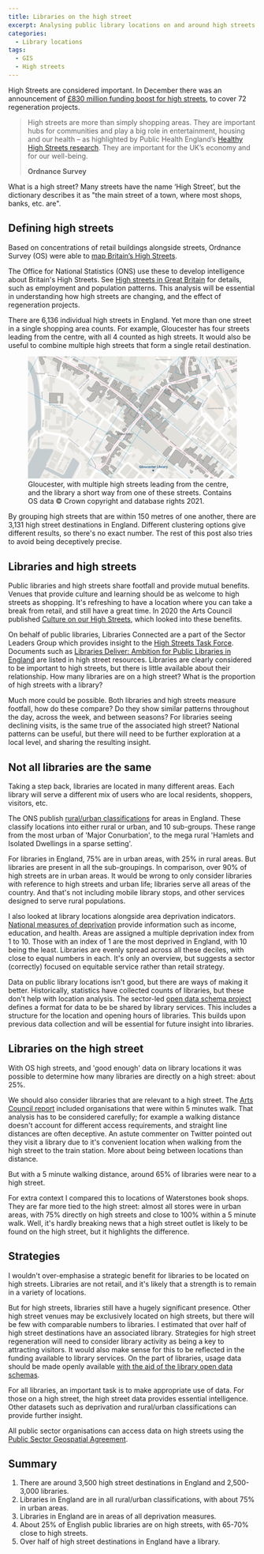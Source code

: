 ```yaml
---
title: Libraries on the high street
excerpt: Analysing public library locations on and around high streets in England
categories:
  - Library locations
tags:
  - GIS
  - High streets
---
```


High Streets are considered important. In December there was an announcement of [£830 million funding boost for high streets](https://www.gov.uk/government/news/830-million-funding-boost-for-high-streets), to cover 72 regeneration projects.

> High streets are more than simply shopping areas. They are important hubs for communities and play a big role in entertainment, housing and our health – as highlighted by Public Health England’s [Healthy High Streets research](https://www.gov.uk/government/publications/healthy-high-streets-good-place-making-in-an-urban-setting). They are important for the UK’s economy and for our well-being. 
>
> **Ordnance Survey**

What is a high street? Many streets have the name ‘High Street’, but the dictionary describes it as "the main street of a town, where most shops, banks, etc. are".

## Defining high streets

Based on concentrations of retail buildings alongside streets, Ordnance Survey (OS) were able to [map Britain’s High Streets](https://www.ordnancesurvey.co.uk/business-government/sectors/public-sector/high-streets).

The Office for National Statistics (ONS) use these to develop intelligence about Britain's High Streets. See [High streets in Great Britain](https://www.ons.gov.uk/peoplepopulationandcommunity/populationandmigration/populationestimates/articles/highstreetsingreatbritain/march2020) for details, such as employment and population patterns. This analysis will be essential in understanding how high streets are changing, and the effect of regeneration projects.

There are 6,136 individual high streets in England. Yet more than one street in a single shopping area counts. For example, Gloucester has four streets leading from the centre, with all 4 counted as high streets. It would also be useful to combine multiple high streets that form a single retail destination.

<figure>
  <img src="https://raw.githubusercontent.com/LibrariesHacked/librarieshacked.github.io/master/images/2021-04-12-gloucester-high-streets.png" alt="Map of the centre of GLouceser with lines plotted along the high streets and a point plotted for Gloucester library"/>
  <figcaption>Gloucester, with multiple high streets leading from the centre, and the library a short way from one of these streets. Contains OS data &copy; Crown copyright and database rights 2021.</figcaption>
</figure>


By grouping high streets that are within 150 metres of one another, there are 3,131 high street destinations in England. Different clustering options give different results, so there's no exact number. The rest of this post also tries to avoid being deceptively precise.

## Libraries and high streets

Public libraries and high streets share footfall and provide mutual benefits. Venues that provide culture and learning should be as welcome to high streets as shopping. It's refreshing to have a location where you can take a break from retail, and still have a great time. In 2020 the Arts Council published [Culture on our High Streets](https://www.artscouncil.org.uk/news-and-announcements/culture-our-high-streets), which looked into these benefits.

On behalf of public libraries, Libraries Connected are a part of the Sector Leaders Group which provides insight to the [High Streets Task Force](https://www.highstreetstaskforce.org.uk/). Documents such as [Libraries Deliver: Ambition for Public Libraries in England](https://www.highstreetstaskforce.org.uk/resources/details/?id=5f538224-45be-45a2-96fa-746337e0527a) are listed in high street resources. Libraries are clearly considered to be important to high streets, but there is little available about their relationship. How many libraries are on a high street? What is the proportion of high streets with a library?

Much more could be possible. Both libraries and high streets measure footfall, how do these compare? Do they show similar patterns throughout the day, across the week, and between seasons? For libraries seeing declining visits, is the same true of the associated high street? National patterns can be useful, but there will need to be further exploration at a local level, and sharing the resulting insight.

## Not all libraries are the same

Taking a step back, libraries are located in many different areas. Each library will serve a different mix of users who are local residents, shoppers, visitors, etc.

The ONS publish [rural/urban classifications](https://www.ons.gov.uk/methodology/geography/geographicalproducts/ruralurbanclassifications/2011ruralurbanclassification) for areas in England. These classify locations into either rural or urban, and 10 sub-groups. These range from the most urban of 'Major Conurbation', to the mega rural 'Hamlets and Isolated Dwellings in a sparse setting'.

For libraries in England, 75% are in urban areas, with 25% in rural areas. But libraries are present in all the sub-groupings. In comparison, over 90% of high streets are in urban areas. It would be wrong to only consider libraries with reference to high streets and urban life; libraries serve all areas of the country. And that's not including mobile library stops, and other services designed to serve rural populations.

I also looked at library locations alongside area deprivation indicators. [National measures of deprivation](https://www.gov.uk/government/statistics/english-indices-of-deprivation-2019) provide information such as income, education, and health. Areas are assigned a multiple deprivation index from 1 to 10. Those with an index of 1 are the most deprived in England, with 10 being the least. Libraries are evenly spread across all these deciles, with close to equal numbers in each. It's only an overview, but suggests a sector (correctly) focused on equitable service rather than retail strategy.

Data on public library locations isn't good, but there are ways of making it better. Historically, statistics have collected counts of libraries, but these don't help with location analysis. The sector-led [open data schema project](https://schema.librarydata.uk/) defines a format for data to be be shared by library services. This includes a structure for the location and opening hours of libraries. This builds upon previous data collection and will be essential for future insight into libraries.

## Libraries on the high street

With OS high streets, and 'good enough' data on library locations it was possible to determine how many libraries are directly on a high street: about 25%.

We should also consider libraries that are relevant to a high street. The [Arts Council report](https://www.artscouncil.org.uk/news-and-announcements/culture-our-high-streets) included organisations that were within 5 minutes walk. That analysis has to be considered carefully; for example a walking distance doesn't account for different access requirements, and straight line distances are often deceptive. An astute commenter on Twitter pointed out they visit a library due to it's convenient location when walking from the high street to the train station. More about being between locations than distance.

But with a 5 minute walking distance, around 65% of libraries were near to a high street.

For extra context I compared this to locations of Waterstones book shops. They are far more tied to the high street: almost all stores were in urban areas, with 75% directly on high streets and close to 100% within a 5 minute walk. Well, it's hardly breaking news that a high street outlet is likely to be found on the high street, but it highlights the difference.

## Strategies

I wouldn't over-emphasise a strategic benefit for libraries to be located on high streets. Libraries are not retail, and it's likely that a strength is to remain in a variety of locations.

But for high streets, libraries still have a hugely significant presence. Other high street venues may be exclusively located on high streets, but there will be few with comparable numbers to libraries. I estimated that over half of high street destinations have an associated library. Strategies for high street regeneration will need to consider library activity as being a key to attracting visitors. It would also make sense for this to be reflected in the funding available to library services. On the part of libraries, usage data should be made openly available [with the aid of the library open data schemas](https://schema.librarydata.uk/).

For all libraries, an important task is to make appropriate use of data. For those on a high street, the high street data provides essential intelligence. Other datasets such as deprivation and rural/urban classifications can provide further insight.

All public sector organisations can access data on high streets using the [Public Sector Geospatial Agreement](https://www.ordnancesurvey.co.uk/business-government/public-sector-geospatial-agreement).

## Summary

1. There are around 3,500 high street destinations in England and 2,500-3,000 libraries.
2. Libraries in England are in all rural/urban classifications, with about 75% in urban areas.
3. Libraries in England are in areas of all deprivation measures.
4. About 25% of English public libraries are on high streets, with 65-70% close to high streets.
5. Over half of high street destinations in England have a library.

